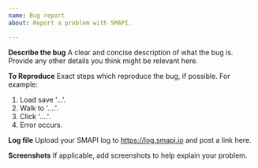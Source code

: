 ```yaml
---
name: Bug report
about: Report a problem with SMAPI.

---
```


<!--

Only report a bug here if you're sure it's a SMAPI bug! To request support instead, see:
   - #modding on Discord: https://stardewvalleywiki.com/Modding:Community#Discord
   - support forum thread: https://community.playstarbound.com/threads/108375
   - Nexus mod page: https://www.nexusmods.com/stardewvalley/mods/2400

Replace the instructions below with the bug details.

-->

**Describe the bug**
A clear and concise description of what the bug is. Provide any other details you think might be relevant here.

**To Reproduce**
Exact steps which reproduce the bug, if possible. For example:
1. Load save '...'.
2. Walk to '....'.
3. Click '....'.
4. Error occurs.

**Log file**
Upload your SMAPI log to https://log.smapi.io and post a link here.

**Screenshots**
If applicable, add screenshots to help explain your problem.

